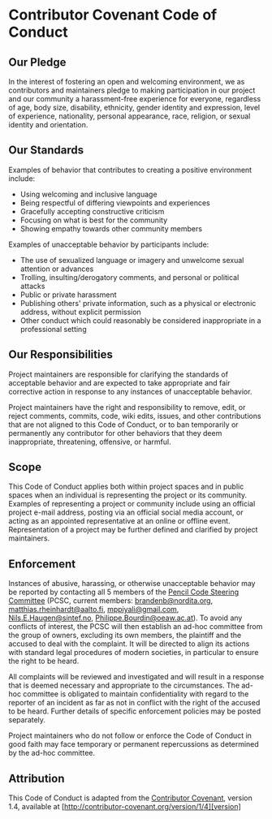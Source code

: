 # Contributor Covenant Code of Conduct

## Our Pledge

In the interest of fostering an open and welcoming environment, we as
contributors and maintainers pledge to making participation in our project and
our community a harassment-free experience for everyone, regardless of age, body
size, disability, ethnicity, gender identity and expression, level of experience,
nationality, personal appearance, race, religion, or sexual identity and
orientation.

## Our Standards

Examples of behavior that contributes to creating a positive environment
include:

* Using welcoming and inclusive language
* Being respectful of differing viewpoints and experiences
* Gracefully accepting constructive criticism
* Focusing on what is best for the community
* Showing empathy towards other community members

Examples of unacceptable behavior by participants include:

* The use of sexualized language or imagery and unwelcome sexual attention or
advances
* Trolling, insulting/derogatory comments, and personal or political attacks
* Public or private harassment
* Publishing others' private information, such as a physical or electronic
  address, without explicit permission
* Other conduct which could reasonably be considered inappropriate in a
  professional setting

## Our Responsibilities

Project maintainers are responsible for clarifying the standards of acceptable
behavior and are expected to take appropriate and fair corrective action in
response to any instances of unacceptable behavior.

Project maintainers have the right and responsibility to remove, edit, or
reject comments, commits, code, wiki edits, issues, and other contributions
that are not aligned to this Code of Conduct, or to ban temporarily or
permanently any contributor for other behaviors that they deem inappropriate,
threatening, offensive, or harmful.

## Scope

This Code of Conduct applies both within project spaces and in public spaces
when an individual is representing the project or its community. Examples of
representing a project or community include using an official project e-mail
address, posting via an official social media account, or acting as an appointed
representative at an online or offline event. Representation of a project may be
further defined and clarified by project maintainers.

## Enforcement

Instances of abusive, harassing, or otherwise unacceptable behavior may be
reported by contacting all 5 members of the [Pencil Code Steering Committee][PCSC]
(PCSC, current members: <brandenb@nordita.org>, <matthias.rheinhardt@aalto.fi>,
<mppiyali@gmail.com>, <Nils.E.Haugen@sintef.no>, <Philippe.Bourdin@oeaw.ac.at>).
To avoid any conflicts of interest, the PCSC will then establish an ad-hoc committee
from the group of owners, excluding its own members, the plaintiff and the accused to deal
with the complaint. It will be directed to align its actions with standard legal procedures
of modern societies, in particular to ensure the right to be heard.

All complaints will be reviewed and investigated and will result in a response that
is deemed necessary and appropriate to the circumstances. The ad-hoc committee is
obligated to maintain confidentiality with regard to the reporter of an incident
as far as not in conflict with the right of the accused to be heard.
Further details of specific enforcement policies may be posted separately.

Project maintainers who do not follow or enforce the Code of Conduct in good
faith may face temporary or permanent repercussions as determined by 
the ad-hoc committee.

## Attribution

This Code of Conduct is adapted from the [Contributor Covenant][homepage], version 1.4,
available at [http://contributor-covenant.org/version/1/4][version]

[homepage]: http://contributor-covenant.org
[version]: http://contributor-covenant.org/version/1/4/
[PCSC]: https://www.nordita.org/~brandenb/pencil-code/PCSC/
